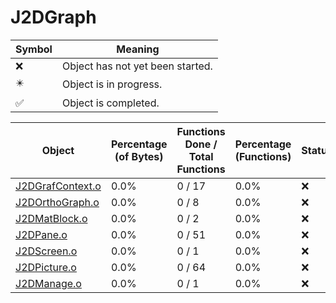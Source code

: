 # J2DGraph
| Symbol | Meaning 
| ------------- | ------------- 
| :x: | Object has not yet been started. 
| :eight_pointed_black_star: | Object is in progress. 
| :white_check_mark: | Object is completed. 


| Object | Percentage (of Bytes) | Functions Done / Total Functions | Percentage (Functions) | Status 
| ------------- | ------------- | ------------- | ------------- | ------------- 
| [J2DGrafContext.o](https://github.com/shibbo/Petari/blob/master/docs/lib/JSystem/J2DGraph/J2DGrafContext.md) | 0.0% | 0 / 17 | 0.0% | :x: 
| [J2DOrthoGraph.o](https://github.com/shibbo/Petari/blob/master/docs/lib/JSystem/J2DGraph/J2DOrthoGraph.md) | 0.0% | 0 / 8 | 0.0% | :x: 
| [J2DMatBlock.o](https://github.com/shibbo/Petari/blob/master/docs/lib/JSystem/J2DGraph/J2DMatBlock.md) | 0.0% | 0 / 2 | 0.0% | :x: 
| [J2DPane.o](https://github.com/shibbo/Petari/blob/master/docs/lib/JSystem/J2DGraph/J2DPane.md) | 0.0% | 0 / 51 | 0.0% | :x: 
| [J2DScreen.o](https://github.com/shibbo/Petari/blob/master/docs/lib/JSystem/J2DGraph/J2DScreen.md) | 0.0% | 0 / 1 | 0.0% | :x: 
| [J2DPicture.o](https://github.com/shibbo/Petari/blob/master/docs/lib/JSystem/J2DGraph/J2DPicture.md) | 0.0% | 0 / 64 | 0.0% | :x: 
| [J2DManage.o](https://github.com/shibbo/Petari/blob/master/docs/lib/JSystem/J2DGraph/J2DManage.md) | 0.0% | 0 / 1 | 0.0% | :x: 
